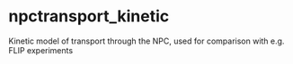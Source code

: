 # npctransport_kinetic
Kinetic model of transport through the NPC, used for comparison with e.g. FLIP experiments
